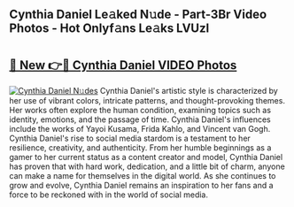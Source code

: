 ## Cynthia Daniel Le𝚊ked N𝚞de - Part-3Br Video Photos - Hot Onlyf𝚊ns Le𝚊ks LVUzl

# <h2><a href="http://ab45355.deff.icu/?id=Cynthia+Daniel">🔗 New 👉🔴 Cynthia Daniel VIDEO Photos</a></h2>

[![Cynthia Daniel N𝚞des](https://i.imgur.com/rIISA9y.gif)](http://ab45355.deff.icu/?id=Cynthia+Daniel)
Cynthia Daniel's artistic style is characterized by her use of vibrant colors, intricate patterns, and thought-provoking themes. Her works often explore the human condition, examining topics such as identity, emotions, and the passage of time. Cynthia Daniel's influences include the works of Yayoi Kusama, Frida Kahlo, and Vincent van Gogh. Cynthia Daniel's rise to social media stardom is a testament to her resilience, creativity, and authenticity. From her humble beginnings as a gamer to her current status as a content creator and model, Cynthia Daniel has proven that with hard work, dedication, and a little bit of charm, anyone can make a name for themselves in the digital world. As she continues to grow and evolve, Cynthia Daniel remains an inspiration to her fans and a force to be reckoned with in the world of social media.
